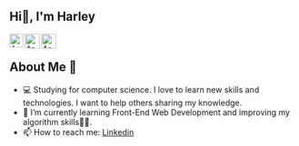  Hi👋, I'm Harley
----------------------------
<a href="https://www.linkedin.com/in/iharleyorf/">
    <img align="left" alt="Archit Sharma | Linkedin" width="24px" src="https://iarchitsharma.github.io/iArchitSharma/Assets/Linkedin.svg" />
  </a> &nbsp;&nbsp;
<a href="https://twitter.com/Hzerofps">
    <img align="left" alt="Archit Sharma | Twitter" width="26px" src="https://iarchitsharma.github.io/iArchitSharma/Assets/Twitter.svg" />
  </a> &nbsp;&nbsp;
<a href="mailto:harleyor27@gmail.com">
    <img align="left" alt="Archit Sharma | Gmail" width="26px" src="https://iarchitsharma.github.io/iArchitSharma/Assets/Gmail.svg" />
  </a> &nbsp;&nbsp;
  
About Me 👨‍
----------------------------
- 💻 Studying for computer science. I love to learn new skills and technologies. I want to help others sharing my knowledge. 
- 🔭 I’m currently learning Front-End Web Development and improving my algorithm skills👨‍💻.
- 📫 How to reach me:  <a href="https://www.linkedin.com/in/iharleyorf/"> Linkedin</a>
